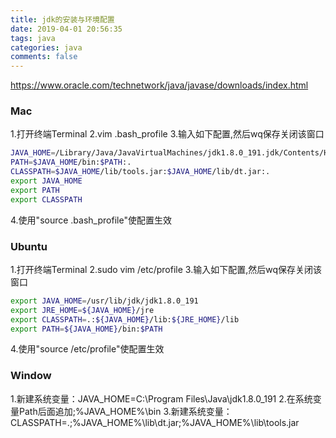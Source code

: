 ```yaml
---
title: jdk的安装与环境配置
date: 2019-04-01 20:56:35
tags: java
categories: java
comments: false
---
```

https://www.oracle.com/technetwork/java/javase/downloads/index.html

### Mac
1.打开终端Terminal
2.vim .bash_profile
3.输入如下配置,然后wq保存关闭该窗口
``` bash
JAVA_HOME=/Library/Java/JavaVirtualMachines/jdk1.8.0_191.jdk/Contents/Home
PATH=$JAVA_HOME/bin:$PATH:.
CLASSPATH=$JAVA_HOME/lib/tools.jar:$JAVA_HOME/lib/dt.jar:.
export JAVA_HOME
export PATH
export CLASSPATH
```
<!-- more -->
4.使用"source .bash_profile"使配置生效

### Ubuntu
1.打开终端Terminal
2.sudo vim /etc/profile
3.输入如下配置,然后wq保存关闭该窗口
``` bash
export JAVA_HOME=/usr/lib/jdk/jdk1.8.0_191
export JRE_HOME=${JAVA_HOME}/jre    
export CLASSPATH=.:${JAVA_HOME}/lib:${JRE_HOME}/lib    
export PATH=${JAVA_HOME}/bin:$PATH 
```
4.使用"source /etc/profile"使配置生效

### Window
1.新建系统变量：JAVA_HOME=C:\Program Files\Java\jdk1.8.0_191
2.在系统变量Path后面追加;%JAVA_HOME%\bin
3.新建系统变量：CLASSPATH=.;%JAVA_HOME%\lib\dt.jar;%JAVA_HOME%\lib\tools.jar